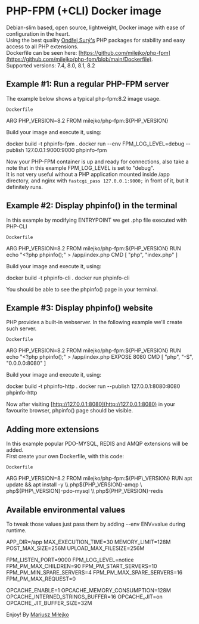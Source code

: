 PHP-FPM (+CLI) Docker image
===========================

Debian-slim based, open source, lightweight, Docker image with ease of configuration in the heart.  
Using the best quality [Ondřej Surý's](https://github.com/oerdnj) PHP packages for stability and easy access to all PHP extensions.  
Dockerfile can be seen here: [https://github.com/milejko/php-fpm](https://github.com/milejko/php-fpm/blob/main/Dockerfile).  
Supported versions: 7.4, 8.0, 8.1, 8.2  

Example #1: Run a regular PHP-FPM server
----------------------------------------

The example below shows a typical php-fpm:8.2 image usage.

`Dockerfile`

ARG PHP\_VERSION=8.2
FROM milejko/php-fpm:${PHP\_VERSION}

Build your image and execute it, using:

docker build -t phpinfo-fpm .
docker run --env FPM\_LOG\_LEVEL=debug --publish 127.0.0.1:9000:9000 phpinfo-fpm

Now your PHP-FPM container is up and ready for connections, also take a note that in this example FPM\_LOG\_LEVEL is set to "debug".  
It is not very useful without a PHP application mounted inside /app directory, and nginx with `fastcgi_pass 127.0.0.1:9000;` in front of it, but it definitely runs.

Example #2: Display phpinfo() in the terminal
---------------------------------------------

In this example by modifying ENTRYPOINT we get .php file executed with PHP-CLI

`Dockerfile`

ARG PHP\_VERSION=8.2
FROM milejko/php-fpm:${PHP\_VERSION}
RUN echo "<?php phpinfo();" > /app/index.php
CMD \[ "php", "index.php" \]

Build your image and execute it, using:

docker build -t phpinfo-cli .
docker run phpinfo-cli

You should be able to see the phpinfo() page in your terminal.

Example #3: Display phpinfo() website
-------------------------------------

PHP provides a built-in webserver. In the following example we'll create such server.

`Dockerfile`

ARG PHP\_VERSION=8.2
FROM milejko/php-fpm:${PHP\_VERSION}
RUN echo "<?php phpinfo();" > /app/index.php
EXPOSE 8080
CMD \[ "php", "-S", "0.0.0.0:8080" \]

Build your image and execute it, using:

docker build -t phpinfo-http .
docker run --publish 127.0.0.1:8080:8080 phpinfo-http

Now after visiting [http://127.0.0.1:8080](http://127.0.0.1:8080) in your favourite browser, phpinfo() page should be visible.

Adding more extensions
----------------------

In this example popular PDO-MYSQL, REDIS and AMQP extensions will be added.  
First create your own Dockerfile, with this code:

`Dockerfile`

ARG PHP\_VERSION=8.2
FROM milejko/php-fpm:${PHP\_VERSION}
RUN apt update && apt install -y \\
    php${PHP\_VERSION}-amqp \\
    php${PHP\_VERSION}-pdo-mysql \\
    php${PHP\_VERSION}-redis

Available environmental values
------------------------------

To tweak those values just pass them by adding --env ENV=value during runtime.

APP\_DIR=/app
MAX\_EXECUTION\_TIME=30
MEMORY\_LIMIT=128M
POST\_MAX\_SIZE=256M
UPLOAD\_MAX\_FILESIZE=256M

FPM\_LISTEN\_PORT=9000
FPM\_LOG\_LEVEL=notice
FPM\_PM\_MAX\_CHILDREN=90
FPM\_PM\_START\_SERVERS=10
FPM\_PM\_MIN\_SPARE\_SERVERS=4
FPM\_PM\_MAX\_SPARE\_SERVERS=16
FPM\_PM\_MAX\_REQUEST=0

OPCACHE\_ENABLE=1
OPCACHE\_MEMORY\_CONSUMPTION=128M
OPCACHE\_INTERNED\_STRINGS\_BUFFER=16
OPCACHE\_JIT=on
OPCACHE\_JIT\_BUFFER\_SIZE=32M

  
Enjoy! By [Mariusz Miłejko](https://github.com/milejko)
